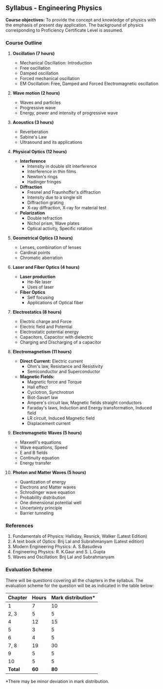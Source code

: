 ## Syllabus - Engineering Physics

**Course objectives:** To provide the concept and knowledge of physics with the emphasis of present day application. The background of physics corresponding to Proficiency Certificate Level is assumed.

### Course Outline

1. **Oscillation (7 hours)**
   * Mechanical Oscillation: Introduction
   * Free oscillation
   * Damped oscillation
   * Forced mechanical oscillation
   * EM Oscillation: Free, Damped and Forced Electromagnetic oscillation

2. **Wave motion (2 hours)**
   * Waves and particles
   * Progressive wave
   * Energy, power and intensity of progressive wave

3. **Acoustics (3 hours)**
   * Reverberation
   * Sabine's Law
   * Ultrasound and its applications

4. **Physical Optics (12 hours)**
   * **Interference**
      * Intensity in double slit interference
      * Interference in thin films
      * Newton's rings
      * Hadinger fringes
   * **Diffraction**
      * Fresnel and Fraunhoffer's diffraction
      * Intensity due to a single slit
      * Diffraction grating
      * X-ray diffraction, X-ray for material test
   * **Polarization**
      * Double refraction
      * Nichol prism, Wave plates
      * Optical activity, Specific rotation

5. **Geometrical Optics (3 hours)**
   * Lenses, combination of lenses 
   * Cardinal points 
   * Chromatic aberration

6. **Laser and Fiber Optics (4 hours)**
   * **Laser production**
      * He-Ne laser
      * Uses of laser
   * **Fiber Optics**
      * Self focusing
      * Applications of Optical fiber

7. **Electrostatics (8 hours)**
   * Electric charge and Force 
   * Electric field and Potential 
   * Electrostatic potential energy 
   * Capacitors, Capacitor with dielectric 
   * Charging and Discharging of a capacitor

8. **Electromagnetism (11 hours)**
   * **Direct Current:** Electric current
      * Ohm's law, Resistance and Resistivity 
      * Semiconductor and Superconductor
   * **Magnetic Fields:**
      * Magnetic force and Torque 
      * Hall effect
      * Cyclotron, Synchrotron
      * Biot-Savart law 
      * Ampere's circuit law, Magnetic fields straight conductors
      * Faraday's laws, Induction and Energy transformation, Induced field 
      * LR circuit, Induced Magnetic field
      * Displacement current

9. **Electromagnetic Waves (5 hours)**
   * Maxwell's equations
   * Wave equations, Speed
   * E and B fields
   * Continuity equation
   * Energy transfer 

10. **Photon and Matter Waves (5 hours)**
    * Quantization of energy
    * Electrons and Matter waves 
    * Schrodinger wave equation 
    * Probability distribution 
    * One dimensional potential well 
    * Uncertainty principle 
    * Barrier tunneling


### References

1. Fundamentals of Physics: Halliday, Resnick, Walker (Latest Edition)
2. A text book of Optics: Brij Lal and Subrahmanyam (Latest edition)
3. Modern Engineering Physics: A. S.Basudeva
4. Engineering Physics: R. K.Gaur and S. L.Gupta
5. Waves and Oscillation: Brij Lal and Subrahmanyam

### Evaluation Scheme

There will be questions covering all the chapters in the syllabus. The evaluation scheme for the question will be as indicated in the table below: 

| Chapter  | Hours | Mark distribution* |
|---|---|---|
| 1 | 7 | 10 |
| 2, 3 | 5 | 5 |
| 4 | 12 | 15 |
| 5 | 3 | 5 |
| 6 | 4 | 5 |
| 7, 8 | 19 | 30 |
| 9 | 5 | 5 |
| 10 | 5 | 5 |
| **Total** | **60** | **80** |

*There may be minor deviation in mark distribution. 
